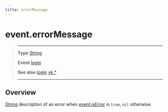 ```yaml
---
title: errorMessage
---
```

# event.errorMessage

> --------------------- ------------------------------------------------------------------------------------------
> __Type__              [String](https://docs.coronalabs.com/api/type/String.html)

> __Event__             [login](/plugin/vk/event/login/)

> __See also__          [login](/plugin/vk/event/login/)
>						[vk.*](/plugin/vk/)
> --------------------- ------------------------------------------------------------------------------------------

## Overview

[String](https://docs.coronalabs.com/api/type/String.html) description of an error when [event.isError](/plugin/vk/event/login/isError) is `true`, `nil` otherwise.